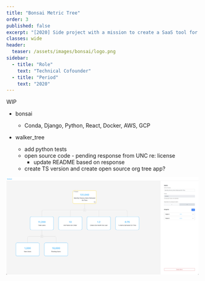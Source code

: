 ```yaml
---
title: "Bonsai Metric Tree"
order: 3
published: false
excerpt: "[2020] Side project with a mission to create a SaaS tool for improved project planning and metric roll-ups"
classes: wide
header:
  teaser: /assets/images/bonsai/logo.png
sidebar:
  - title: "Role"
    text: "Technical Cofounder"
  - title: "Period"
    text: "2020"
---
```


WIP

- bonsai
    - Conda, Django, Python, React, Docker, AWS, GCP

- walker_tree
    - add python tests
    - open source code - pending response from UNC re: license
        - update README based on response
    - create TS version and create open source org tree app?

[![Bonsai metric tree screenshot](/assets/images/bonsai/ex_tree.png)](/assets/images/bonsai/ex_tree.png)
